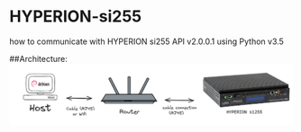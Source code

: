 # HYPERION-si255
how to communicate with HYPERION si255 API v2.0.0.1 using Python v3.5

##Architecture:
![architecture](images/network-architecture.png)
